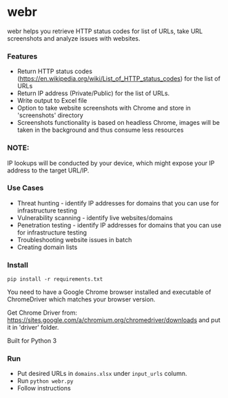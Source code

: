 # webr #

webr helps you retrieve HTTP status codes for list of URLs, take URL screenshots and analyze issues with websites.

### Features ###

* Return HTTP status codes (https://en.wikipedia.org/wiki/List_of_HTTP_status_codes) for the list of URLs
* Return IP address (Private/Public) for the list of URLs.
* Write output to Excel file
* Option to take website screenshots with Chrome and store in 'screenshots' directory
* Screenshots functionality is based on headless Chrome, images will be taken in the background and thus consume less resources

### NOTE: ###

IP lookups will be conducted by your device, which might expose your IP address to the target URL/IP.

### Use Cases ###

* Threat hunting - identify IP addresses for domains that you can use for infrastructure testing
* Vulnerability scanning - identify live websites/domains 
* Penetration testing - identify IP addresses for domains that you can use for infrastructure testing
* Troubleshooting website issues in batch
* Creating domain lists

### Install ####

`pip install -r requirements.txt`

You need to have a Google Chrome browser installed and executable of ChromeDriver which matches your browser version.

Get Chrome Driver from: https://sites.google.com/a/chromium.org/chromedriver/downloads and put it in 'driver' folder.

Built for Python 3

### Run ###

* Put desired URLs in `domains.xlsx` under `input_urls` column.
* Run `python webr.py`
* Follow instructions
